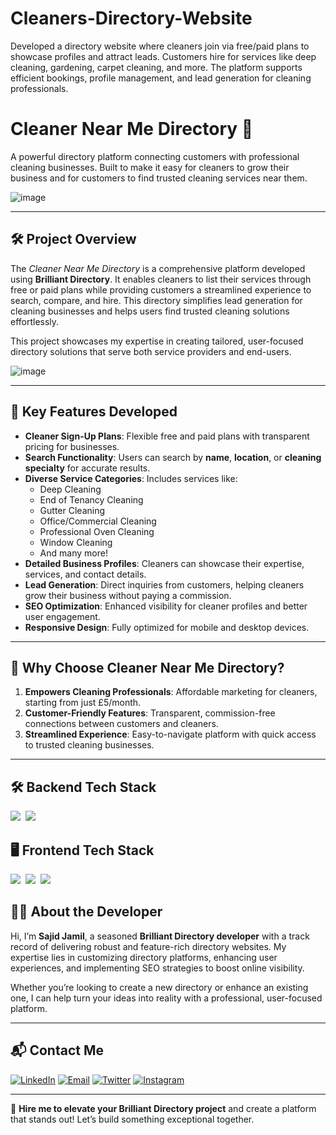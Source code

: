 # Cleaners-Directory-Website
Developed a directory website where cleaners join via free/paid plans to showcase profiles and attract leads. Customers hire for services like deep cleaning, gardening, carpet cleaning, and more. The platform supports efficient bookings, profile management, and lead generation for cleaning professionals.
# Cleaner Near Me Directory 🧹  
A powerful directory platform connecting customers with professional cleaning businesses. Built to make it easy for cleaners to grow their business and for customers to find trusted cleaning services near them.  

![image](https://github.com/user-attachments/assets/9a7cf002-0ae9-46f2-a9e5-247bb2068232)

---

## 🛠 Project Overview  

The *Cleaner Near Me Directory* is a comprehensive platform developed using **Brilliant Directory**. It enables cleaners to list their services through free or paid plans while providing customers a streamlined experience to search, compare, and hire. This directory simplifies lead generation for cleaning businesses and helps users find trusted cleaning solutions effortlessly.  

This project showcases my expertise in creating tailored, user-focused directory solutions that serve both service providers and end-users.

![image](https://github.com/user-attachments/assets/c5432db5-bd2a-4f88-89cc-076fe92dcb14)

---

## 🚀 Key Features Developed  

- **Cleaner Sign-Up Plans**: Flexible free and paid plans with transparent pricing for businesses.  
- **Search Functionality**: Users can search by **name**, **location**, or **cleaning specialty** for accurate results.  
- **Diverse Service Categories**: Includes services like:
  - Deep Cleaning  
  - End of Tenancy Cleaning  
  - Gutter Cleaning  
  - Office/Commercial Cleaning  
  - Professional Oven Cleaning  
  - Window Cleaning  
  - And many more!  
- **Detailed Business Profiles**: Cleaners can showcase their expertise, services, and contact details.  
- **Lead Generation**: Direct inquiries from customers, helping cleaners grow their business without paying a commission.  
- **SEO Optimization**: Enhanced visibility for cleaner profiles and better user engagement.  
- **Responsive Design**: Fully optimized for mobile and desktop devices.

---

## 🌟 Why Choose Cleaner Near Me Directory?  

1. **Empowers Cleaning Professionals**: Affordable marketing for cleaners, starting from just £5/month.  
2. **Customer-Friendly Features**: Transparent, commission-free connections between customers and cleaners.  
3. **Streamlined Experience**: Easy-to-navigate platform with quick access to trusted cleaning businesses.  

---

## 🛠️ Backend Tech Stack

![](https://img.shields.io/badge/PHP-777BB4?style=for-the-badge&logo=php&logoColor=white)&nbsp;
![](https://img.shields.io/badge/MySQL-005C84?style=for-the-badge&logo=mysql&logoColor=white)&nbsp;

## 🖥️ Frontend Tech Stack

![](https://img.shields.io/badge/HTML5-E34F26?style=for-the-badge&logo=html5&logoColor=white)&nbsp;
![](https://img.shields.io/badge/CSS3-1572B6?style=for-the-badge&logo=css3&logoColor=white)&nbsp;
![](https://img.shields.io/badge/JavaScript-323330?style=for-the-badge&logo=javascript&logoColor=F7DF1E)&nbsp;

## 👨‍💻 About the Developer  

Hi, I’m **Sajid Jamil**, a seasoned **Brilliant Directory developer** with a track record of delivering robust and feature-rich directory websites. My expertise lies in customizing directory platforms, enhancing user experiences, and implementing SEO strategies to boost online visibility.  

Whether you’re looking to create a new directory or enhance an existing one, I can help turn your ideas into reality with a professional, user-focused platform.  

---

## 📬 Contact Me

[![LinkedIn](https://img.shields.io/badge/LinkedIn-Connect-blue?style=for-the-badge&logo=linkedin)](https://www.linkedin.com/company/metaviz-tech/posts/?feedView=all)
[![Email](https://img.shields.io/badge/Email-Contact%20Me-orange?style=for-the-badge&logo=gmail)](mailto:info@metaviz.pro)
[![Twitter](https://img.shields.io/badge/Twitter-Connect-red?style=for-the-badge&logo=Twitter)](https://x.com/MetavizPro)
[![Instagram](https://img.shields.io/badge/Instagram-Contact%20Me-pink?style=for-the-badge&logo=Instagram)](https://www.instagram.com/metavizpro/)

---

🚀 **Hire me to elevate your Brilliant Directory project** and create a platform that stands out! Let’s build something exceptional together.  
